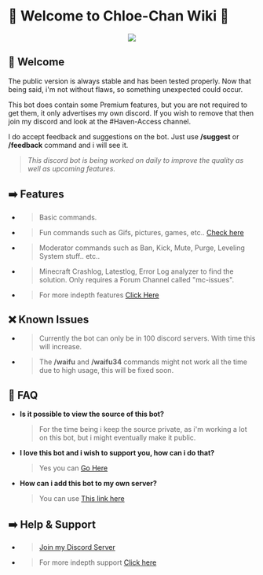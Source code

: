 # 💖 Welcome to Chloe-Chan Wiki 💖
<p align="center">
    <img src="https://i.imgur.com/D9qpRZh.png">
</p> 

## 👋 Welcome
The public version is always stable and has been tested properly.
Now that being said, i'm not without flaws, so something unexpected could occur.

This bot does contain some Premium features, but you are not required to get them, it only advertises my own discord.
If you wish to remove that then join my discord and look at the #Haven-Access channel.

I do accept feedback and suggestions on the bot. Just use **/suggest** or **/feedback** command and i will see it.
> *This discord bot is being worked on daily to improve the quality as well as upcoming features.*
## ➡️ Features
- > Basic commands.
- > Fun commands such as Gifs, pictures, games, etc.. [Check here](./Commands/Commands.md)
- > Moderator commands such as Ban, Kick, Mute, Purge, Leveling System stuff.. etc..
- > Minecraft Crashlog, Latestlog, Error Log analyzer to find the solution. Only requires a Forum Channel called "mc-issues".
- > For more indepth features [Click Here](./OtherStuff/Features.md)
## ❌ Known Issues
- > Currently the bot can only be in 100 discord servers. With time this will increase.
- > The **/waifu** and **/waifu34** commands might not work all the time due to high usage, this will be fixed soon.
## 📖 FAQ
- **Is it possible to view the source of this bot?**
    > For the time being i keep the source private, as i'm working a lot on this bot, but i might eventually make it public.
- **I love this bot and i wish to support you, how can i do that?**
    > Yes you can [Go Here](./OtherStuff/Support.md)
- **How can i add this bot to my own server?**
    > You can use [This link here](https://discord.com/api/oauth2/authorize?client_id=1192460793300648057&permissions=8&scope=bot+applications.commands)
## ➡️ Help & Support
- > [Join my Discord Server](https://discord.gg/u6SpUpfMzy)
- > For more indepth support [Click here](./OtherStuff/Support.md)